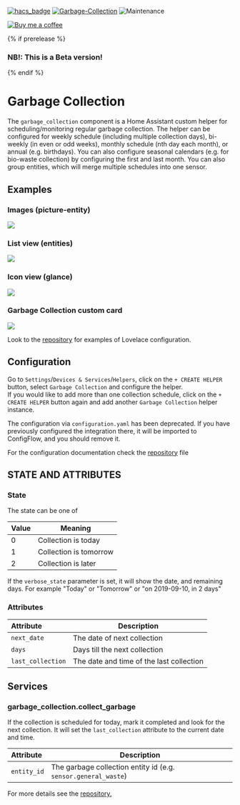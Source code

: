 [![hacs_badge](https://img.shields.io/badge/HACS-Default-orange.svg)](https://github.com/custom-components/hacs) [![Garbage-Collection](https://img.shields.io/github/v/release/bruxy70/Garbage-Collection.svg?1)](https://github.com/bruxy70/Garbage-Collection) ![Maintenance](https://img.shields.io/maintenance/yes/2023.svg)

[![Buy me a coffee](https://img.shields.io/static/v1.svg?label=Buy%20me%20a%20coffee&message=🥨&color=black&logo=buy%20me%20a%20coffee&logoColor=white&labelColor=6f4e37)](https://www.buymeacoffee.com/3nXx0bJDP)

{% if prerelease %}

### NB!: This is a Beta version!

{% endif %}

# Garbage Collection

The `garbage_collection` component is a Home Assistant custom helper for scheduling/monitoring regular garbage collection. The helper can be configured for weekly schedule (including multiple collection days), bi-weekly (in even or odd weeks), monthly schedule (nth day each month), or annual (e.g. birthdays). You can also configure seasonal calendars (e.g. for bio-waste collection) by configuring the first and last month. You can also group entities, which will merge multiple schedules into one sensor.

## Examples

### Images (picture-entity)

<img src="https://github.com/bruxy70/Garbage-Collection/blob/master/images/picture-entity.png">

### List view (entities)

<img src="https://github.com/bruxy70/Garbage-Collection/blob/master/images/sensor.png">

### Icon view (glance)

<img src="https://github.com/bruxy70/Garbage-Collection/blob/master/images/entities.png">

### Garbage Collection custom card

<img src="https://github.com/amaximus/garbage-collection-card/blob/master/garbage_collection_lovelace.jpg">

Look to the <a href="https://github.com/bruxy70/Garbage-Collection">repository</a> for examples of Lovelace configuration.

## Configuration

Go to `Settings`/`Devices & Services`/`Helpers`, click on the `+ CREATE HELPER` button, select `Garbage Collection` and configure the helper.<br />If you would like to add more than one collection schedule, click on the `+ CREATE HELPER` button again and add another `Garbage Collection` helper instance.

The configuration via `configuration.yaml` has been deprecated. If you have previously configured the integration there, it will be imported to ConfigFlow, and you should remove it.

For the configuration documentation check the <a href="https://github.com/bruxy70/Garbage-Collection/blob/master/README.md">repository</a> file

## STATE AND ATTRIBUTES

### State

The state can be one of

| Value | Meaning                |
| :---- | ---------------------- |
| 0     | Collection is today    |
| 1     | Collection is tomorrow |
| 2     | Collection is later    |

If the `verbose_state` parameter is set, it will show the date, and remaining days. For example "Today" or "Tomorrow" or "on 2019-09-10, in 2 days"

### Attributes

| Attribute         | Description                              |
| :---------------- | ---------------------------------------- |
| `next_date`       | The date of next collection              |
| `days`            | Days till the next collection            |
| `last_collection` | The date and time of the last collection |

## Services

### garbage_collection.collect_garbage

If the collection is scheduled for today, mark it completed and look for the next collection.
It will set the `last_collection` attribute to the current date and time.

| Attribute   | Description                                                    |
| :---------- | -------------------------------------------------------------- |
| `entity_id` | The garbage collection entity id (e.g. `sensor.general_waste`) |

For more details see the <a href="https://github.com/bruxy70/Garbage-Collection/blob/master/README.md">repository.</a>
